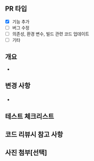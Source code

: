 ## PR 타입
<!-- 하나 이상의 PR 타입을 선택해주세요 -->
- [X] 기능 추가
- [ ] 버그 수정
- [ ] 의존성, 환경 변수, 빌드 관련 코드 업데이트
- [ ] 기타

## 개요
<!-- PR 작업 내용을 작성해주세요 -->
- 

## 변경 사항
<!-- 기존 코드에서 변경된 부분을 설명해주세요 -->
<!-- 커밋 별로 작성하는 것을 권장합니다. -->
### 
- 

## 테스트 체크리스트
<!-- 완료된 테스트[X]와 예정인 테스트[ ]를 작성해주세요. -->


## 코드 리뷰시 참고 사항
<!-- 리뷰어가 참고할 사항 및 논의할 이슈를 작성해주세요. -->


## 사진 첨부[선택]
<!-- 설명과 함께 사진을 첨부해주세요. -->

